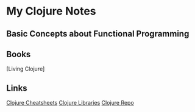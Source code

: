 # My Clojure Notes


## Basic Concepts about Functional Programming

## Books

[Living Clojure]


## Links

[Clojure Cheatsheets](https://clojure.org/api/cheatsheet)
[Clojure Libraries](https://www.clojure-toolbox.com/)
[Clojure Repo](https://clojars.org/)
